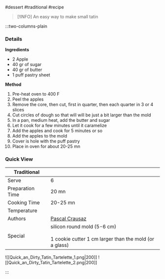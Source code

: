 #dessert #traditional #recipe

> [!INFO]
> An easy way to make small tatin

:::two-columns-plain

### Details
**Ingredients**

- 2 Apple
- 40 gr of sugar
- 40 gr of butter
- 1 puff pastry sheet


**Method**

1. Pre-heat oven to 400 F
2. Peel the apples
3. Remove the core, then cut, first in quarter, then each quarter in 3 or 4 slices
4. Cut circles of dough so that will will be just a bit larger than the mold
5. In a pan, medium heat, add the butter and sugar
6. Let it cook for a few minutes until it caramelize
7. Add the apples and cook for 5 minutes or so
8. Add the apples to the mold
9. Cover is hole with the puff pastry
10. Place in oven for about 20-25 mn





### Quick View
| Traditional      |                                                |
| ---------------- | ---------------------------------------------- |
| Serve            | 6                                              |
| Preparation Time | 20 mn                                          |
| Cooking Time     | 20-25 mn                                       |
| Temperature      |                                                |
| Authors          | [Pascal Crausaz](mailto:pascal@askpascal.com)  |
| Special          | silicon round mold (5-6 cm)<br><br>1 cookie cutter 1 cm larger than the mold (or a glass) |

![[Quick_an_Dirty_Tatin_Tartelette_1.png|200]]
![[Quick_an_Dirty_Tatin_Tartelette_2.png|200]]

:::

